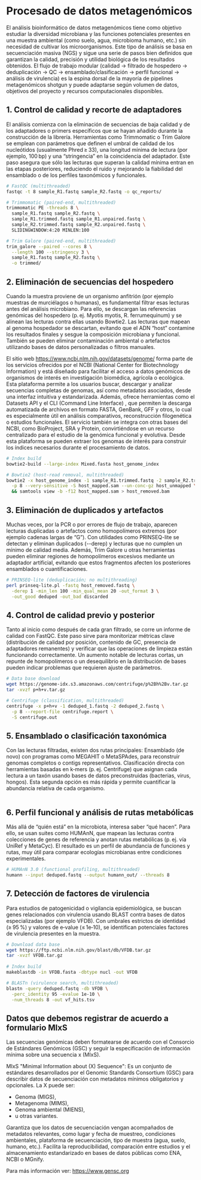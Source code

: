 # Procesado de datos metagenómicos
El análisis bioinformático de datos metagenómicos tiene como objetivo estudiar la diversidad microbiana y las funciones potenciales presentes en una muestra ambiental (como suelo, agua, microbioma humano, etc.) sin necesidad de cultivar los microorganismos. Este tipo de análisis se basa en secuenciación masiva (NGS) y sigue una serie de pasos bien definidos que garantizan la calidad, precisión y utilidad biológica de los resultados obtenidos.
El flujo de trabajo modular (calidad → filtrado de hospedero → deduplicación → QC → ensamblado/clasificación → perfil funcional → análisis de virulencia) es la espina dorsal de la mayoría de pipelines metagenómicos shotgun y puede adaptarse según volumen de datos, objetivos del proyecto y recursos computacionales disponibles.

## 1. Control de calidad y recorte de adaptadores
El análisis comienza con la eliminación de secuencias de baja calidad y de los adaptadores o primers específicos que se hayan añadido durante la construcción de la librería. Herramientas como Trimmomatic o Trim Galore se emplean con parámetros que definen el umbral de calidad de los nucleótidos (usualmente Phred ≥ 33), una longitud mínima de lectura (por ejemplo, 100 bp) y una “stringencia” en la coincidencia del adaptador. Este paso asegura que sólo las lecturas que superan la calidad mínima entran en las etapas posteriores, reduciendo el ruido y mejorando la fiabilidad del ensamblado o de los perfiles taxonómicos y funcionales.
```Bash
# FastQC (multithreaded)
fastqc -t 8 sample_R1.fastq sample_R2.fastq -o qc_reports/

# Trimmomatic (paired-end, multithreaded)
trimmomatic PE -threads 8 \
  sample_R1.fastq sample_R2.fastq \
  sample_R1.trimmed.fastq sample_R1.unpaired.fastq \
  sample_R2.trimmed.fastq sample_R2.unpaired.fastq \
  SLIDINGWINDOW:4:20 MINLEN:100

# Trim Galore (paired‐end, multithreaded)
trim_galore --paired --cores 8 \
  --length 100 --stringency 3 \
  sample_R1.fastq sample_R2.fastq \
  -o trimmed/
```
## 2. Eliminación de secuencias del hospedero
Cuando la muestra proviene de un organismo anfitrión (por ejemplo muestras de murciélagos o humanas), es fundamental filtrar esas lecturas antes del análisis microbiano. Para ello, se descargan las referencias genómicas del hospedero (p. ej. Myotis myotis, R. ferrumequinum) y se alinean las lecturas contra ellas usando Bowtie2. Las lecturas que mapean al genoma hospedador se descartan, evitando que el ADN “host” contamine los resultados finales y sesgue la composición microbiana y funcional.
También se pueden eliminar contaminación ambiental o artefactos utilizando bases de datos personalizadas o filtros manuales.

El sitio web https://www.ncbi.nlm.nih.gov/datasets/genome/ forma parte de los servicios ofrecidos por el NCBI (National Center for Biotechnology Information) y está diseñado para facilitar el acceso a datos genómicos de organismos de interés en investigación biomédica, agrícola o ecológica. 
Esta plataforma permite a los usuarios buscar, descargar y analizar secuencias completas de genomas, así como metadatos asociados, desde una interfaz intuitiva y estandarizada. Además, ofrece herramientas como el Datasets API y el CLI (Command Line Interface) , que permiten la descarga automatizada de archivos en formato FASTA, GenBank, GFF y otros, lo cual es especialmente útil en análisis comparativos, reconstrucción filogenética o estudios funcionales. 
El servicio también se integra con otras bases del NCBI, como BioProject, SRA y Protein, convirtiéndose en un recurso centralizado para el estudio de la genómica funcional y evolutiva.
Desde esta plataforma se pueden extraer los genomas de interés para construir los índices necesarios durante el procesamiento de datos.

```Bash
# Index build
bowtie2-build --large-index Mixed.fasta host_genome_index

# Bowtie2 (host‐read removal, multithreaded)
bowtie2 -x host_genome_index -1 sample_R1.trimmed.fastq -2 sample_R2.trimmed.fastq \
  -p 8 --very-sensitive -S host_mapped.sam --un-conc-gz host_unmapped \
  && samtools view -b -f12 host_mapped.sam > host_removed.bam
```
## 3. Eliminación de duplicados y artefactos
Muchas veces, por la PCR o por errores de flujo de trabajo, aparecen lecturas duplicadas o artefactos como homopolímeros extremos (por ejemplo cadenas largas de “G”). Con utilidades como PRINSEQ-lite se detectan y eliminan duplicados (--derep) y lecturas que no cumplen un mínimo de calidad media. Además, Trim Galore u otras herramientas pueden eliminar regiones de homopolímeros excesivos mediante un adaptador artificial, evitando que estos fragmentos afecten los posteriores ensamblados o cuantificaciones.
```Bash
# PRINSEQ‑lite (deduplicación; no multithreading)
perl prinseq-lite.pl -fastq host_removed.fastq \
  -derep 1 -min_len 100 -min_qual_mean 20 -out_format 3 \
  -out_good deduped -out_bad discarded
```
## 4. Control de calidad previo y posterior
Tanto al inicio como después de cada gran filtrado, se corre un informe de calidad con FastQC. Este paso sirve para monitorizar métricas clave (distribución de calidad por posición, contenido de GC, presencia de adaptadores remanentes) y verificar que las operaciones de limpieza están funcionando correctamente. Un aumento notable de lecturas cortas, un repunte de homopolímeros o un desequilibrio en la distribución de bases pueden indicar problemas que requieren ajuste de parámetros.
```Bash
# Data base download
wget https://genome-idx.s3.amazonaws.com/centrifuge/p%2Bh%2Bv.tar.gz
tar -xvzf p+h+v.tar.gz

# Centrifuge (classification, multithreaded)
centrifuge -x p+h+v -1 deduped_1.fastq -2 deduped_2.fastq \
  -p 8 --report-file centrifuge.report \
  -S centrifuge.out
```
## 5. Ensamblado o clasificación taxonómica
Con las lecturas filtradas, existen dos rutas principales:
Ensamblado (de novo) con programas como MEGAHIT o MetaSPAdes, para reconstruir genomas completos o contigs representativos.
Clasificación directa con herramientas basadas en k‑mers (p. ej. Centrifuge) que asignan cada lectura a un taxón usando bases de datos preconstruidas (bacterias, virus, hongos). Esta segunda opción es más rápida y permite cuantificar la abundancia relativa de cada organismo.

```Bash


```
## 6. Perfil funcional y análisis de rutas metabólicas
Más allá de “quién está” en la microbiota, interesa saber “qué hacen”. Para ello, se usan suites como HUMAnN, que mapean las lecturas contra colecciones de genes de referencia y anotan rutas metabólicas (p. ej. vía UniRef y MetaCyc). El resultado es un perfil de abundancia de funciones y rutas, muy útil para comparar ecologías microbianas entre condiciones experimentales.
```Bash
# HUMAnN 3.0 (functional profiling, multithreaded)
humann --input deduped.fastq --output humann_out/ --threads 8

```

## 7. Detección de factores de virulencia
Para estudios de patogenicidad o vigilancia epidemiológica, se buscan genes relacionados con virulencia usando BLAST contra bases de datos especializadas (por ejemplo VFDB). Con umbrales estrictos de identidad (≥ 95 %) y valores de e‑value (≤ 1e‑10), se identifican potenciales factores de virulencia presentes en la muestra.
```Bash
# Download data base
wget https://ftp.ncbi.nlm.nih.gov/blast/db/VFDB.tar.gz
tar -xvzf VFDB.tar.gz
 
# Index build
makeblastdb -in VFDB.fasta -dbtype nucl -out VFDB

# BLASTn (virulence search, multithreaded)
blastn -query deduped.fastq -db VFDB \
  -perc_identity 95 -evalue 1e-10 \
  -num_threads 8 -out vf_hits.tsv
```
## Datos que debemos registrar de acuerdo a formulario MIxS
Las secuencias genómicas deben formatearse de acuerdo con el Consorcio de Estándares Genómicos (GSC) y seguir la especificación de información mínima sobre una secuencia x (MIxS). 

MIxS "Minimal Information about (X) Sequence": Es un conjunto de estándares desarrollados por el Genomic Standards Consortium (GSC) para describir datos de secuenciación con metadatos mínimos obligatorios y opcionales. La X puede ser:

* Genoma (MIGS),
* Metagenoma (MIMS),
* Genoma ambiental (MIENS),
* u otras variantes.

Garantiza que los datos de secuenciación vengan acompañados de metadatos relevantes, como lugar y fecha de muestreo, condiciones ambientales, plataforma de secuenciación, tipo de muestra (agua, suelo, humano, etc.). Facilita la reproducibilidad, comparación entre estudios y el almacenamiento estandarizado en bases de datos públicas como ENA, NCBI o MGnify.

Para más información ver:
https://www.gensc.org
